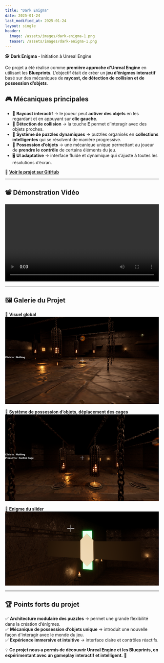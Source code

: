 ```yaml
---
title: "Dark Enigma"
date: 2025-01-24
last_modified_at: 2025-01-24
layout: single
header:
  image: /assets/images/dark-enigma-1.png
  teaser: /assets/images/dark-enigma-1.png
---
```


🕵️ **Dark Enigma** - Initiation à Unreal Engine  

Ce projet a été réalisé comme **première approche d'Unreal Engine** en utilisant les **Blueprints**. L’objectif était de créer un **jeu d’énigmes interactif** basé sur des mécaniques de **raycast, de détection de collision et de possession d’objets**.  

## 🎮 **Mécaniques principales**  

- 🎯 **Raycast interactif** → le joueur peut **activer des objets** en les regardant et en appuyant sur **clic gauche**.  
- 🔵 **Détection de collision** → la touche **E** permet d’interagir avec des objets proches.  
- 🧩 **Système de puzzles dynamiques** → puzzles organisés en **collections intelligentes** qui se résolvent de manière progressive.  
- 👻 **Possession d’objets** → une mécanique unique permettant au joueur de **prendre le contrôle** de certains éléments du jeu.  
- 🖥️ **UI adaptative** → interface fluide et dynamique qui s’ajuste à toutes les résolutions d’écran.  

🔗 **[Voir le projet sur GitHub](https://github.com/Riuck01/Dark-Enigma)**  

---

## 📽️ **Démonstration Vidéo**  

<video controls width="100%">
  <source src="/assets/videos/dark-enigma-demo.mp4" type="video/mp4">
  Votre navigateur ne supporte pas la vidéo.
</video>  

---

## 🖼️ **Galerie du Projet**  

📌 **Visuel global**  
![Exploration](/assets/images/dark-enigma-1.png)  

📌 **Système de possession d’objets, déplacement des cages**  
![Interface](/assets/images/dark-enigma-2.png)  

📌 **Enigme du slider**  
![Possession](/assets/images/dark-enigma-3.png)  

---

## 🏆 **Points forts du projet**  
✅ **Architecture modulaire des puzzles** → permet une grande flexibilité dans la création d’énigmes.  
✅ **Mécanique de possession d’objets unique** → introduit une nouvelle façon d'interagir avec le monde du jeu.  
✅ **Expérience immersive et intuitive** → interface claire et contrôles réactifs.  

💡 **Ce projet nous a permis de découvrir Unreal Engine et les Blueprints, en expérimentant avec un gameplay interactif et intelligent.** 🚀
